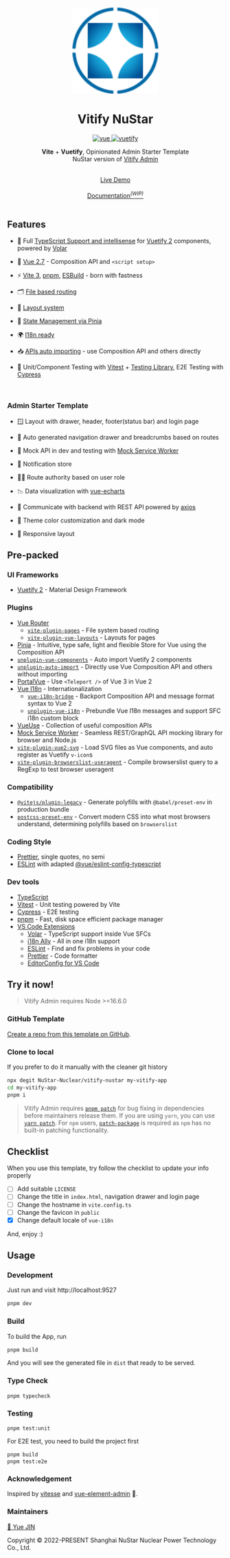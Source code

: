 <p align="center">
  <img alt="Vitify - Opinionated Vuetify Admin Starter Template" src="public/favicon.svg" width=200px/>
</p>
<h1 align="center">Vitify NuStar</h1>

<p align="center">
  <a href="https://github.com/vuejs/vue">
    <img src="https://img.shields.io/badge/vue-2.7.10-brightgreen.svg" alt="vue">
  </a>
  <a href="https://github.com/vuetifyjs/vuetify">
    <img src="https://img.shields.io/badge/vuetify-2.6.9-blue.svg" alt="vuetify">
  </a>
</p>

<p align='center'>
<b>Vite</b> + <b>Vuetify</b>, Opinionated Admin Starter Template<br>
NuStar version of <a href="https://github.com/kingyue737/vitify-admin/">Vitify Admin</a><br><br>
</p>

<p align='center'>
<a href="https://vitify-admin.netlify.app/">Live Demo<br><br></a>
<a href="https://kingyue737.github.io/vitify-docs/">Documentation<sup><em>(WIP)</em></sup><br><br></a>
</p>


## Features
- 🦾 Full [TypeScript Support and intellisense](https://github.com/vuetifyjs/vuetify/issues/14798#issuecomment-1139788615) for [Vuetify 2](https://vuetifyjs.com/) components, powered by [Volar](https://github.com/johnsoncodehk/volar/tree/master/extensions/vscode-vue-language-features)

- 🖖 [Vue 2.7](https://github.com/vuejs/vue) - Composition API and `<script setup>`

- ⚡️ [Vite 3](https://github.com/vitejs/vite), [pnpm](https://pnpm.io/), [ESBuild](https://github.com/evanw/esbuild) - born with fastness

- 🗂️ [File based routing](./src/pages)

- 📑 [Layout system](./src/layouts)

- 🍍 [State Management via Pinia](https://pinia.vuejs.org/)

- 🌍 [I18n ready](./locales)

- 📥 [APIs auto importing](https://github.com/antfu/unplugin-auto-import) - use Composition API and others directly

- 🧪 Unit/Component Testing with [Vitest](https://github.com/vitest-dev/vitest) + [Testing Library](https://github.com/testing-library/vue-testing-library), E2E Testing with [Cypress](https://cypress.io/)

<br>

### Admin Starter Template

- 🪟 Layout with drawer, header, footer(status bar) and login page

- 🧭 Auto generated navigation drawer and breadcrumbs based on routes

- 🤡 Mock API in dev and testing with [Mock Service Worker](https://github.com/mswjs/msw)

- 🔔 Notification store

- 🧑‍💼 Route authority based on user role

- 📉 Data visualization with [vue-echarts](https://github.com/ecomfe/vue-echarts)

- 🔗 Communicate with backend with REST API powered by [axios](https://github.com/axios/axios)

- 🎨 Theme color customization and dark mode

- 📱 Responsive layout

## Pre-packed

### UI Frameworks

- [Vuetify 2](https://vuetifyjs.com/) - Material Design Framework

### Plugins

- [Vue Router](https://github.com/vuejs/vue-router)
  - [`vite-plugin-pages`](https://github.com/hannoeru/vite-plugin-pages) - File system based routing
  - [`vite-plugin-vue-layouts`](https://github.com/JohnCampionJr/vite-plugin-vue-layouts) - Layouts for pages
- [Pinia](https://pinia.esm.dev) - Intuitive, type safe, light and flexible Store for Vue using the Composition API
- [`unplugin-vue-components`](https://github.com/antfu/unplugin-vue-components) - Auto import Vuetify 2 components
- [`unplugin-auto-import`](https://github.com/antfu/unplugin-auto-import) - Directly use Vue Composition API and others without importing
- [PortalVue](https://github.com/linusborg/portal-vue) - Use `<Teleport />` of Vue 3 in Vue 2
- [Vue I18n](https://github.com/intlify/vue-i18n-next) - Internationalization
  - [`vue-i18n-bridge`](https://github.com/intlify/vue-i18n-next/tree/master/packages/vue-i18n-bridge#readme) - Backport Composition API and message format syntax to Vue 2
  - [`unplugin-vue-i18n`](https://github.com/intlify/bundle-tools/tree/main/packages/unplugin-vue-i18n) - Prebundle Vue I18n messages and support SFC i18n custom block
- [VueUse](https://github.com/antfu/vueuse) - Collection of useful composition APIs
- [Mock Service Worker](https://github.com/mswjs/msw) - Seamless REST/GraphQL API mocking library for browser and Node.js
- [`vite-plugin-vue2-svg`](https://github.com/pakholeung37/vite-plugin-vue2-svg) - Load SVG files as Vue components, and auto register as Vuetify `v-icon`s
- [`vite-plugin-browserslist-useragent`](https://github.com/kingyue737/vite-plugin-browserslist-useragent) - Compile browserslist query to a RegExp to test browser useragent

### Compatibility

- [`@vitejs/plugin-legacy`](https://github.com/vitejs/vite/tree/main/packages/plugin-legacy) - Generate polyfills with `@babel/preset-env` in production bundle
- [`postcss-preset-env`](https://github.com/csstools/postcss-plugins/tree/main/plugin-packs/postcss-preset-env) - Convert modern CSS into what most browsers understand, determining polyfills based on `browserslist`

### Coding Style

- [Prettier](https://prettier.io/), single quotes, no semi
- [ESLint](https://eslint.org/) with adapted [@vue/eslint-config-typescript](https://github.com/vuejs/eslint-config-typescript)

### Dev tools

- [TypeScript](https://www.typescriptlang.org/)
- [Vitest](https://github.com/vitest-dev/vitest) - Unit testing powered by Vite
- [Cypress](https://cypress.io/) - E2E testing
- [pnpm](https://pnpm.js.org/) - Fast, disk space efficient package manager
- [VS Code Extensions](./.vscode/extensions.json)
  - [Volar](https://marketplace.visualstudio.com/items?itemName=Vue.volar) - TypeScript support inside Vue SFCs
  - [i18n Ally](https://marketplace.visualstudio.com/items?itemName=lokalise.i18n-ally) - All in one i18n support
  - [ESLint](https://marketplace.visualstudio.com/items?itemName=dbaeumer.vscode-eslint) - Find and fix problems in your code
  - [Prettier](https://marketplace.visualstudio.com/items?itemName=esbenp.prettier-vscode) - Code formatter
  - [EditorConfig for VS Code](https://marketplace.visualstudio.com/items?itemName=EditorConfig.EditorConfig)


## Try it now!

> Vitify Admin requires Node >=16.6.0

### GitHub Template

[Create a repo from this template on GitHub](https://github.com/kingyue737/vitify-admin/generate).

### Clone to local

If you prefer to do it manually with the cleaner git history

```bash
npx degit NuStar-Nuclear/vitify-nustar my-vitify-app
cd my-vitify-app
pnpm i
```
> Vitify Admin requires [`pnpm patch`](https://pnpm.io/cli/patch) for bug fixing in dependencies before maintainers release them. If you are using `yarn`, you can use [`yarn patch`](https://yarnpkg.com/cli/patch). For `npm` users, [`patch-package`](https://github.com/ds300/patch-package) is required as `npm` has no built-in patching functionality.

## Checklist

When you use this template, try follow the checklist to update your info properly

- [ ] Add suitable `LICENSE`
- [ ] Change the title in `index.html`, navigation drawer and login page
- [ ] Change the hostname in `vite.config.ts`
- [ ] Change the favicon in `public`
- [x] Change default locale of `vue-i18n`

And, enjoy :)

## Usage

### Development

Just run and visit http://localhost:9527

```bash
pnpm dev
```

### Build

To build the App, run

```bash
pnpm build
```

And you will see the generated file in `dist` that ready to be served.

### Type Check

```
pnpm typecheck
```

### Testing

```
pnpm test:unit
```

For E2E test, you need to build the project first

```
pnpm build
pnpm test:e2e
```

### Acknowledgement

Inspired by [vitesse](https://github.com/antfu/vitesse) and [vue-element-admin](https://github.com/PanJiaChen/vue-element-admin) 💖.

### Maintainers

[📧 Yue JIN](mailto:yjin@nustarnuclear.com)

Copyright © 2022-PRESENT Shanghai NuStar Nuclear Power Technology Co., Ltd.
